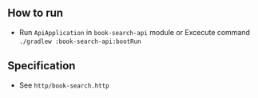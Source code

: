 ## How to run
- Run `ApiApplication` in `book-search-api` module or Excecute command `./gradlew :book-search-api:bootRun`

## Specification
-  See `http/book-search.http`